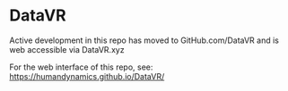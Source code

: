 # DataVR

Active development in this repo has moved to GitHub.com/DataVR and is web accessible via DataVR.xyz

For the web interface of this repo, see: https://humandynamics.github.io/DataVR/
